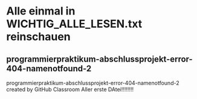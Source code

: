 # Alle einmal in WICHTIG_ALLE_LESEN.txt reinschauen

## programmierpraktikum-abschlussprojekt-error-404-namenotfound-2
programmierpraktikum-abschlussprojekt-error-404-namenotfound-2 created by GitHub Classroom
Aller erste DAtei!!!!!!!!
